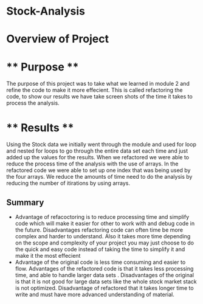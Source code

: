 # Stock-Analysis
# Overview of Project
# ** Purpose **
The purpose of this project was to take what we learned in module 2 and refine the code to make it more effecient.  This is called refactoring the code, to show our results we have take screen shots of the time it takes to process the analysis.  

# ** Results ** 

Using the Stock data we initially went through the module and used for loop and nested for loops to go through the entire data set each time and just added up the values for the results.  When we refactored we were able to reduce the process time of the analysis with the use of arrays.  In the refactored code we were able to set up one index that was being used by the four arrays.  We reduce the amounts of time need to do the analysis by reducing the number of itirations by using arrays.


## Summary
 -  Advantage of refacoctoring is to reduce processing time and simplify code which will make it easier for other to work with and debug code in the future.  Disadvantages refactoring code can often time be more complex and harder to understand.  Also it takes more time depending on the scope and complexity of your project you may just choose to do the quick and easy code instead of taking the time to simplify it and make it the most effecient 
-  Advantage of the original code is less time consuming and easier to flow.  Advantages of the refactored code is that it takes less processing time, and able to handle larger data sets .  Disadvantages of the original is that it is not good for large data sets like the whole stock market stack is not optimized.  Disadvantage of refactored that it takes longer time to write and must have more advanced understanding of material. 
